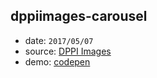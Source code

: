 ## dppiimages-carousel

* date: `2017/05/07`
* source: [DPPI Images](http://dppi-images.com/en/)
* demo: [codepen](https://codepen.io/yrq110/pen/mmqVYV)
